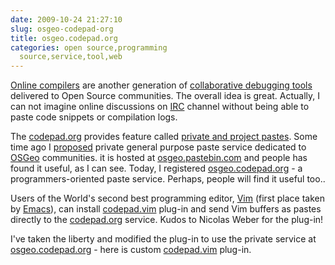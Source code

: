 ```yaml
---
date: 2009-10-24 21:27:10
slug: osgeo-codepad-org
title: osgeo.codepad.org
categories: open source,programming
  source,service,tool,web
---
```


[Online compilers](/?p=1014) are another generation of [collaborative debugging tools](http://en.wikipedia.org/wiki/Pastebin) delivered to Open Source communities. The overall idea is great. Actually, I can not imagine online discussions on [IRC](http://logs.qgis.org/) channel without being able to paste code snippets or compilation logs.





The [codepad.org](http://codepad.org/) provides feature called [private and project pastes](http://www.hackerdashery.com/2008/06/private-pastes-and-projects-for.html). Some time ago I [proposed](http://trac.osgeo.org/osgeo/ticket/350) private general purpose paste service dedicated to [OSGeo](http://osgeo.org/) communities. it is hosted at [osgeo.pastebin.com](http://osgeo.pastebin.com/) and people has found it useful, as I can see. Today, I registered [osgeo.codepad.org](http://osgeo.codepad.org) - a programmers-oriented paste service. Perhaps, people will find it useful too..





Users of the World's second best programming editor, [Vim](http://www.vim.org/) (first place taken by [Emacs](http://www.gnu.org/software/emacs/)), can install [codepad.vim](http://www.vim.org/scripts/script.php?script_id=2298) plug-in and send Vim buffers as pastes directly to the [codepad.org](http://codepad.org) service. Kudos to Nicolas Weber for the plug-in!





I've taken the liberty and modified the plug-in to use the private service at [osgeo.codepad.org](http://osgeo.codepad.org/) - here is custom [codepad.vim](/download/tools/codepad.vim) plug-in.
